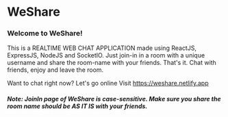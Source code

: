 # WeShare

### Welcome to WeShare!

This is a REALTIME WEB CHAT APPLICATION made using ReactJS, ExpressJS, NodeJS and SocketIO. 
Just join-in in a room with a unique username and share the room-name with your friends. That's it. 
Chat with friends, enjoy and leave the room.

Want to chat right now? Let's go online Visit https://weshare.netlify.app

##### Note: JoinIn page of WeShare is case-sensitive. Make sure you share the room name should be AS IT IS with your friends.
 
